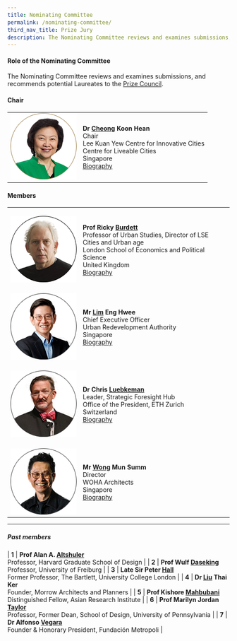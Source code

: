 ```yaml
---
title: Nominating Committee
permalink: /nominating-committee/
third_nav_title: Prize Jury
description: The Nominating Committee reviews and examines submissions, and recommends potential Laureates to the Prize Council.
---
```


#### **Role of the Nominating Committee**

The Nominating Committee reviews and examines submissions, and recommends potential Laureates to the [Prize Council](/prize-council/).

#### **Chair**

<table style="width: 100%;" border="0" cellpadding="10">
<tbody>
<tr>
<td style="width: 150px;"><img src="/images/jury/cheong-koon-hean.png" alt="Cheong Koon Hean" /></td>
<td><strong>Dr <u>Cheong</u> Koon Hean</strong><br />Chair<br />Lee Kuan Yew Centre for Innovative Cities <br> Centre for Liveable Cities<br />Singapore<br><a href="/cheong-koon-hean/">Biography</a></td>
</tr>
</tbody>
</table>

#### **Members**

<table style="width: 100%;" border="0" cellpadding="10">
<tbody>
<tr>
<td style="width: 150px;"><br><img src="/images/jury/ricky-burdett.png" alt="Ricky Burdett" /><br></td>
<td><br><strong>Prof Ricky <u>Burdett</u></strong><br />Professor of Urban Studies, Director of LSE Cities and Urban age<br />London School of Economics and Political Science<br />United Kingdom<br><a href="/ricky-burdett/">Biography</a></td>
</tr>
<tr>
<td style="width: 150px;"><br><img src="/images/jury/lim-eng-hwee.png" alt="Lim Eng Hwee" /><br></td>
<td><br><strong>Mr <u>Lim</u> Eng Hwee</strong><br />Chief Executive Officer<br />Urban Redevelopment Authority<br />Singapore<br><a href="/lim-eng-hwee/">Biography</a></td>
</tr>
<tr>
<td><br><img src="/images/jury/chris-luebkeman.png" alt="Chris Luebkeman" /><br></td>
<td><br><strong>Dr Chris <u>Luebkeman</u></strong><br />Leader, Strategic Foresight Hub <br> Office of the President, ETH Zurich<br />Switzerland<br><a href="/chris-luebkeman/">Biography</a></td>
</tr>
<tr>
<td><br><img src="/images/jury/wong-mun-summ.png" alt="Wong Mun Summ" /><br></td>
<td><br><strong>Mr <u>Wong</u> Mun Summ</strong><br />Director<br />WOHA Architects<br />Singapore<br><a href="/wong-mun-summ/">Biography</a></td>
</tr>
</tbody>
</table>

---

##### **Past members**

| **1** | **Prof Alan A. <u>Altshuler</u>** <br> Professor, Harvard Graduate School of Design | 
| **2** | **Prof Wulf <u>Daseking</u>** <br> Professor, University of Freiburg |
| **3** | **Late Sir Peter <u>Hall</u>** <br> Former Professor, The Bartlett, University College London | 
| **4** | **Dr <u>Liu</u> Thai Ker** <br> Founder, Morrow Architects and Planners |
| **5** | **Prof Kishore <u>Mahbubani</u>** <br> Distinguished Fellow, Asian Research Institute |
| **6** | **Prof Marilyn Jordan <u>Taylor</u>** <br> Professor, Former Dean, School of Design, University of Pennsylvania |
| **7** | **Dr Alfonso <u>Vegara</u>** <br> Founder & Honorary President, Fundación Metropoli |
